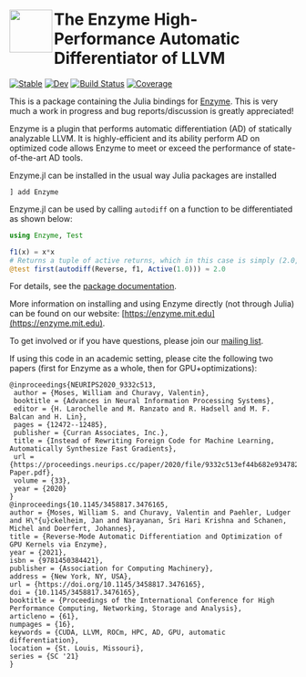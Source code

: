 # <img src="https://enzyme.mit.edu/logo.svg" width="75" align=left> The Enzyme High-Performance Automatic Differentiator of LLVM

[![Stable](https://img.shields.io/badge/docs-stable-blue.svg)](https://docs.juliahub.com/Enzyme/G1p5n)
[![Dev](https://img.shields.io/badge/docs-dev-blue.svg)](https://enzyme.mit.edu/julia/dev)
[![Build Status](https://github.com/wsmoses/Enzyme.jl/workflows/CI/badge.svg)](https://github.com/wsmoses/Enzyme.jl/actions)
[![Coverage](https://codecov.io/gh/wsmoses/Enzyme.jl/branch/master/graph/badge.svg)](https://codecov.io/gh/wsmoses/Enzyme.jl)

This is a package containing the Julia bindings for [Enzyme](https://github.com/wsmoses/enzyme). This is very much a work in progress and bug reports/discussion is greatly appreciated!

Enzyme is a plugin that performs automatic differentiation (AD) of statically analyzable LLVM. It is highly-efficient and its ability perform AD on optimized code allows Enzyme to meet or exceed the performance of state-of-the-art AD tools.

Enzyme.jl can be installed in the usual way Julia packages are installed
```
] add Enzyme
```

Enzyme.jl can be used by calling `autodiff` on a function to be differentiated as shown below:

```julia
using Enzyme, Test

f1(x) = x*x
# Returns a tuple of active returns, which in this case is simply (2.0,)
@test first(autodiff(Reverse, f1, Active(1.0))) ≈ 2.0
```

For details, see the [package documentation](https://enzyme.mit.edu/julia).

More information on installing and using Enzyme directly (not through Julia) can be found on our website: [https://enzyme.mit.edu](https://enzyme.mit.edu).

To get involved or if you have questions, please join our [mailing list](https://groups.google.com/d/forum/enzyme-dev).

If using this code in an academic setting, please cite the following two papers (first for Enzyme as a whole, then for GPU+optimizations):
```
@inproceedings{NEURIPS2020_9332c513,
 author = {Moses, William and Churavy, Valentin},
 booktitle = {Advances in Neural Information Processing Systems},
 editor = {H. Larochelle and M. Ranzato and R. Hadsell and M. F. Balcan and H. Lin},
 pages = {12472--12485},
 publisher = {Curran Associates, Inc.},
 title = {Instead of Rewriting Foreign Code for Machine Learning, Automatically Synthesize Fast Gradients},
 url = {https://proceedings.neurips.cc/paper/2020/file/9332c513ef44b682e9347822c2e457ac-Paper.pdf},
 volume = {33},
 year = {2020}
}
@inproceedings{10.1145/3458817.3476165,
author = {Moses, William S. and Churavy, Valentin and Paehler, Ludger and H\"{u}ckelheim, Jan and Narayanan, Sri Hari Krishna and Schanen, Michel and Doerfert, Johannes},
title = {Reverse-Mode Automatic Differentiation and Optimization of GPU Kernels via Enzyme},
year = {2021},
isbn = {9781450384421},
publisher = {Association for Computing Machinery},
address = {New York, NY, USA},
url = {https://doi.org/10.1145/3458817.3476165},
doi = {10.1145/3458817.3476165},
booktitle = {Proceedings of the International Conference for High Performance Computing, Networking, Storage and Analysis},
articleno = {61},
numpages = {16},
keywords = {CUDA, LLVM, ROCm, HPC, AD, GPU, automatic differentiation},
location = {St. Louis, Missouri},
series = {SC '21}
}
```
